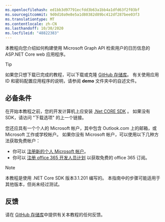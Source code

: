 ```yaml
---
ms.openlocfilehash: ed1bb3d97791ecfdd3b63a1bb4a1dfd63f2f03bf
ms.sourcegitcommit: 9d0d10a9e8e5a1d80382d89bc412df287bee03f3
ms.translationtype: MT
ms.contentlocale: zh-CN
ms.lasthandoff: 10/30/2020
ms.locfileid: "48822383"
---
```

<!-- markdownlint-disable MD002 MD041 -->

本教程向您介绍如何构建使用 Microsoft Graph API 检索用户的日历信息的 ASP.NET Core web 应用程序。

> [!TIP]
> 如果您只想下载已完成的教程，可以下载或克隆 [GitHub 存储库](https://github.com/microsoftgraph/msgraph-training-aspnet-core)。 有关使用应用 ID 和密码配置应用程序的说明，请参阅 **demo** 文件夹中的自述文件。

## <a name="prerequisites"></a>必备条件

在开始本教程之前，您的开发计算机上应安装 [.Net CORE SDK](https://dotnet.microsoft.com/download) 。 如果没有 SDK，请访问 "下载选项" 的上一个链接。

您还应具有一个个人的 Microsoft 帐户，其中包含 Outlook.com 上的邮箱，或 Microsoft 工作或学校帐户。 如果你没有 Microsoft 帐户，可以使用以下几种方法获取免费帐户：

- 你可以 [注册新的个人 Microsoft 帐户](https://signup.live.com/signup?wa=wsignin1.0&rpsnv=12&ct=1454618383&rver=6.4.6456.0&wp=MBI_SSL_SHARED&wreply=https://mail.live.com/default.aspx&id=64855&cbcxt=mai&bk=1454618383&uiflavor=web&uaid=b213a65b4fdc484382b6622b3ecaa547&mkt=E-US&lc=1033&lic=1)。
- 你可以 [注册 office 365 开发人员计划](https://developer.microsoft.com/office/dev-program) 以获取免费的 office 365 订阅。

> [!NOTE]
> 本教程是使用 .NET Core SDK 版本3.1.201 编写的。 本指南中的步骤可能适用于其他版本，但尚未经过测试。

## <a name="feedback"></a>反馈

请在 [GitHub 存储库](https://github.com/microsoftgraph/msgraph-training-aspnet-core)中提供有关本教程的任何反馈。
